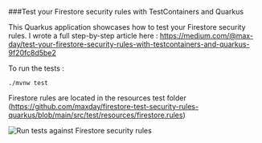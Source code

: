 ###Test your Firestore security rules with TestContainers and Quarkus

This Quarkus application showcases how to test your Firestore security rules.
I wrote a full step-by-step article here : https://medium.com/@max-day/test-your-firestore-security-rules-with-testcontainers-and-quarkus-9f20fc8d5be2

To run the tests :

```./mvnw test```

Firestore rules are located in the resources test folder (https://github.com/maxday/firestore-test-security-rules-quarkus/blob/main/src/test/resources/firestore.rules)

![Run tests against Firestore security rules](https://github.com/maxday/firestore-test-security-rules/workflows/Run%20tests%20against%20Firestore%20security%20rules/badge.svg)